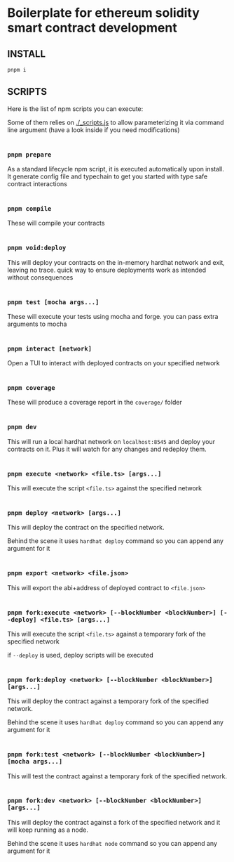 # Boilerplate for ethereum solidity smart contract development

## INSTALL

```bash
pnpm i
```

## SCRIPTS

Here is the list of npm scripts you can execute:

Some of them relies on [./\_scripts.js](./_scripts.js) to allow parameterizing it via command line argument (have a look inside if you need modifications)
<br/><br/>

### `pnpm prepare`

As a standard lifecycle npm script, it is executed automatically upon install. It generate config file and typechain to get you started with type safe contract interactions
<br/><br/>

### `pnpm compile`

These will compile your contracts
<br/><br/>

### `pnpm void:deploy`

This will deploy your contracts on the in-memory hardhat network and exit, leaving no trace. quick way to ensure deployments work as intended without consequences
<br/><br/>

### `pnpm test [mocha args...]`

These will execute your tests using mocha and forge. you can pass extra arguments to mocha
<br/><br/>

### `pnpm interact [network]`

Open a TUI to interact with deployed contracts on your specified network
<br/><br/>

### `pnpm coverage`

These will produce a coverage report in the `coverage/` folder
<br/><br/>

### `pnpm dev`

This will run a local hardhat network on `localhost:8545` and deploy your contracts on it. Plus it will watch for any changes and redeploy them.
<br/><br/>

### `pnpm execute <network> <file.ts> [args...]`

This will execute the script `<file.ts>` against the specified network
<br/><br/>

### `pnpm deploy <network> [args...]`

This will deploy the contract on the specified network.

Behind the scene it uses `hardhat deploy` command so you can append any argument for it
<br/><br/>

### `pnpm export <network> <file.json>`

This will export the abi+address of deployed contract to `<file.json>`
<br/><br/>

### `pnpm fork:execute <network> [--blockNumber <blockNumber>] [--deploy] <file.ts> [args...]`

This will execute the script `<file.ts>` against a temporary fork of the specified network

if `--deploy` is used, deploy scripts will be executed
<br/><br/>

### `pnpm fork:deploy <network> [--blockNumber <blockNumber>] [args...]`

This will deploy the contract against a temporary fork of the specified network.

Behind the scene it uses `hardhat deploy` command so you can append any argument for it
<br/><br/>

### `pnpm fork:test <network> [--blockNumber <blockNumber>] [mocha args...]`

This will test the contract against a temporary fork of the specified network.
<br/><br/>

### `pnpm fork:dev <network> [--blockNumber <blockNumber>] [args...]`

This will deploy the contract against a fork of the specified network and it will keep running as a node.

Behind the scene it uses `hardhat node` command so you can append any argument for it
